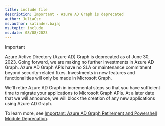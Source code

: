 ```yaml
---
title: include file
description: Important - Azure AD Graph is deprecated
author: JuliaCsc
ms.author: satinder.bajaj
ms.topic: include
ms.date: 08/08/2023
---
```


>[!IMPORTANT]
>
> Azure Active Directory (Azure AD) Graph is deprecated as of June 30, 2023. Going forward, we are making no further investments in Azure AD Graph. Azure AD Graph APIs have no SLA or maintenance commitment beyond security-related fixes. Investments in new features and functionalities will only be made in Microsoft Graph.
>
> We'll retire Azure AD Graph in incremental steps so that you have sufficient time to migrate your applications to Microsoft Graph APIs. At a later date that we will announce, we will block the creation of any new applications using Azure AD Graph.
>
> To learn more, see [Important: Azure AD Graph Retirement and Powershell Module Deprecation](https://techcommunity.microsoft.com/t5/microsoft-entra-azure-ad-blog/important-azure-ad-graph-retirement-and-powershell-module/ba-p/3848270).
